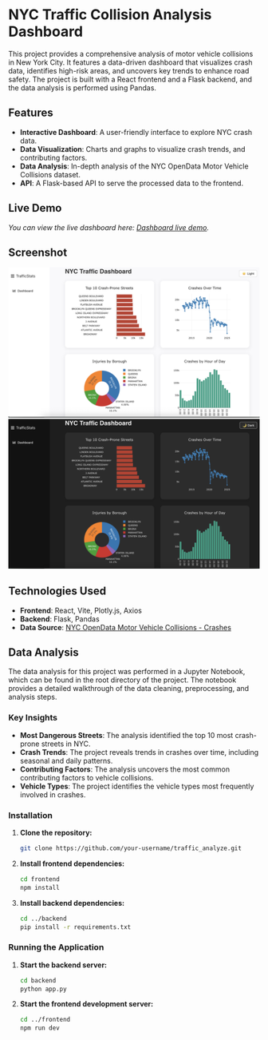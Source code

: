 # NYC Traffic Collision Analysis Dashboard

This project provides a comprehensive analysis of motor vehicle collisions in New York City. It features a data-driven dashboard that visualizes crash data, identifies high-risk areas, and uncovers key trends to enhance road safety. The project is built with a React frontend and a Flask backend, and the data analysis is performed using Pandas.

## Features

- **Interactive Dashboard**: A user-friendly interface to explore NYC crash data.
- **Data Visualization**: Charts and graphs to visualize crash trends, and contributing factors.
- **Data Analysis**: In-depth analysis of the NYC OpenData Motor Vehicle Collisions dataset.
- **API**: A Flask-based API to serve the processed data to the frontend.

## Live Demo

*You can view the live dashboard here: [Dashboard live demo](https://traffic-analyze.onrender.com).*

## Screenshot

![Dashboard Screenshot](./assets/screenshot1.png)
![Dashboard Screenshot](./assets/screenshot2.png)


## Technologies Used

- **Frontend**: React, Vite, Plotly.js, Axios
- **Backend**: Flask, Pandas
- **Data Source**: [NYC OpenData Motor Vehicle Collisions - Crashes](https://data.cityofnewyork.us/Public-Safety/Motor-Vehicle-Collisions-Crashes/h9gi-nx95)

## Data Analysis

The data analysis for this project was performed in a Jupyter Notebook, which can be found in the root directory of the project. The notebook provides a detailed walkthrough of the data cleaning, preprocessing, and analysis steps.

### Key Insights

- **Most Dangerous Streets**: The analysis identified the top 10 most crash-prone streets in NYC.
- **Crash Trends**: The project reveals trends in crashes over time, including seasonal and daily patterns.
- **Contributing Factors**: The analysis uncovers the most common contributing factors to vehicle collisions.
- **Vehicle Types**: The project identifies the vehicle types most frequently involved in crashes.


### Installation

1. **Clone the repository:**
   ```bash
   git clone https://github.com/your-username/traffic_analyze.git
   ```
2. **Install frontend dependencies:**
   ```bash
   cd frontend
   npm install
   ```
3. **Install backend dependencies:**
   ```bash
   cd ../backend
   pip install -r requirements.txt
   ```

### Running the Application

1. **Start the backend server:**
   ```bash
   cd backend
   python app.py
   ```
2. **Start the frontend development server:**
   ```bash
   cd ../frontend
   npm run dev
   ```
